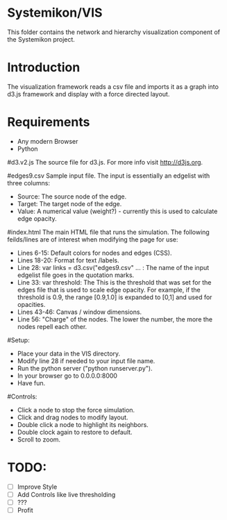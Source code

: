# Systemikon/VIS
This folder contains the network and hierarchy visualization component of the Systemikon project.

# Introduction
The visualization framework reads a csv file and imports it as a graph into d3.js framework and display with a force directed layout.

# Requirements
- Any modern Browser
- Python

#d3.v2.js
The source file for d3.js. For more info visit http://d3js.org.

#edges9.csv
Sample input file.
The input is essentially an edgelist with three columns:
- Source: The source node of the edge.
- Target: The target node of the edge.
- Value: A numerical value (weight?) - currently this is used to calculate edge opacity.

#index.html
The main HTML file that runs the simulation.
The following feilds/lines are of interest when modifying the page for use:
- Lines 6-15: Default colors for nodes and edges (CSS).
- Lines 18-20: Format for text /labels.
- Line 28: var links = d3.csv("edges9.csv" ... : The name of the input edgelist file goes in the quotation marks.
- Line 33: var threshold: The This is the threshold that was set for the edges file that is used to scale edge opacity. For example, if the threshold is 0.9, the range [0.9,1.0] is expanded to [0,1] and used for opacities.
- Lines 43-46: Canvas / window dimensions.
- Line 56: "Charge" of the nodes. The lower the number, the more the nodes repell each other.

#Setup:
- Place your data in the VIS directory.
- Modify line 28 if needed to your input file name.
- Run the python server ("python runserver.py").
- In your browser go to 0.0.0.0:8000
- Have fun.

#Controls:
- Click a node to stop the force simulation.
- Click and drag nodes to modify layout.
- Double click a node to highlight its neighbors.
- Double clock again to restore to default.
- Scroll to zoom.

# TODO:
- [ ] Improve Style
- [ ] Add Controls like live thresholding
- [ ] ???
- [ ] Profit
